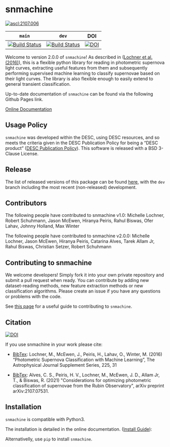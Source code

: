 # snmachine

<a href="https://ascl.net/2107.006"><img src="https://img.shields.io/badge/ascl-2107.006-blue.svg?colorB=262255" alt="ascl:2107.006" /></a>

| `main`  | `dev` | DOI |
| ------------- | ------------- | ------------- |
| [![Build Status](https://dev.azure.com/zcicg57/snmachine/_apis/build/status/LSSTDESC.snmachine?branchName=master)](https://dev.azure.com/zcicg57/snmachine/_build/latest?definitionId=3&branchName=main) | [![Build Status](https://dev.azure.com/zcicg57/snmachine/_apis/build/status/LSSTDESC.snmachine?branchName=dev)](https://dev.azure.com/zcicg57/snmachine/_build/latest?definitionId=3&branchName=dev) | [![DOI](https://zenodo.org/badge/63328700.svg)](https://zenodo.org/badge/latestdoi/63328700) |

Welcome to version 2.0.0 of `snmachine`! As described in ([Lochner et al. (2016)](https://arxiv.org/abs/1603.00882)), this is a flexible python library for reading in photometric supernova light curves, extracting useful features from them and subsequently performing supervised machine learning to classify supernovae based on their light curves. The library is also flexible enough to easily extend to general transient classification.

Up-to-date documentation of `snmachine` can be found via the following Github Pages link.

[Online Documentation](https://lsstdesc.github.io/snmachine/)

## Usage Policy

`snmachine` was developed within the DESC, using DESC resources, and so meets the criteria given in the DESC Publication Policy for being a “DESC product” ([DESC Publication Policy](http://lsstdesc.org/sites/default/files/LSST_DESC_Publication_Policy.pdf)). This software is released with a BSD 3-Clause License.

## Release

The list of released versions of this package can be found [here](https://github.com/LSSTDESC/snmachine/releases), with the `dev` branch including the most recent (non-released) development.

## Contributors

The following people have contributed to snmachine v1.0:
Michelle Lochner, Robert Schuhmann, Jason McEwen, Hiranya Peiris, Rahul Biswas, Ofer Lahav, Johnny Holland, Max Winter

The following people have contributed to snmachine v2.0.0:
Michelle Lochner, Jason McEwen, Hiranya Peiris, Catarina Alves, Tarek Allam Jr, Rahul Biswas, Christian Setzer, Robert Schuhmann

## Contributing to snmachine

We welcome developers! Simply fork it into your own private repository and submit a pull request when ready. You can contribute by adding new dataset-reading methods, new feature extraction methods or new classification algorithms. Please create an issue if you have any questions or problems with the code.

See [this page](https://github.com/LSSTDESC/snmachine/blob/dev/CONTRIBUTING.md) for a useful guide to contributing to `snmachine`.

## Citation

[![DOI](https://zenodo.org/badge/63328700.svg)](https://zenodo.org/badge/latestdoi/63328700)

If you use snmachine in your work please cite:

- [BibTex](http://adsabs.harvard.edu/cgi-bin/nph-bib_query?bibcode=2016ApJS..225...31L&data_type=BIBTEX&db_key=AST&nocookieset=1):
Lochner, M., McEwen, J., Peiris, H., Lahav, O., Winter, M. (2016) “Photometric Supernova Classification with Machine Learning”, The Astrophysical Journal Supplement Series, 225, 31

- [BibTex](https://ui.adsabs.harvard.edu/abs/2021arXiv210707531A/abstract): Alves, C. S., Peiris, H. V., Lochner, M., McEwen, J. D., Allam Jr, T., & Biswas, R. (2021) "Considerations for optimizing photometric classification of supernovae from the Rubin Observatory", arXiv preprint arXiv:2107.07531.

## Installation

`snmachine` is compatible with Python3.

The installation is detailed in the online documentation. ([Install Guide](https://lsstdesc.github.io/snmachine/install.html)):

Alternativelly, use `pip` to install `snmachine`.
